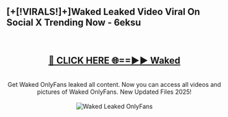 <h2>[+[!VIRALS!]+]Waked Leaked Video Viral On Social X Trending Now - 6eksu</h2>
<br>
<div align="center">
<h2><a href="https://libra.edu.pl?Waked" rel="nofollow">🔴 CLICK HERE 🌐==►► Waked</a></h2>
<br>
Get Waked OnlyFans leaked all content. Now you can access all videos and pictures of Waked OnlyFans. New Updated Files 2025!
<br>
<br>
<a href="https://libra.edu.pl?Waked" rel="nofollow" data-target="animated-image.originalLink"><img src="https://i.ibb.co.com/WyWwxjT/player-gif2.gif" alt="Waked Leaked OnlyFans" style="max-width: 100%; display: inline-block;" data-target="animated-image.originalImage"></a>
</div>
<br>